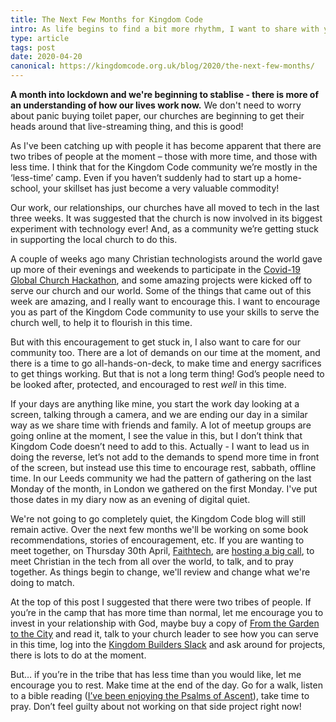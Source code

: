 ```yaml
---
title: The Next Few Months for Kingdom Code
intro: As life begins to find a bit more rhythm, I want to share with you our thinking for Kingdom Code over the next few months…
type: article
tags: post
date: 2020-04-20
canonical: https://kingdomcode.org.uk/blog/2020/the-next-few-months/
---
```


**A month into lockdown and we're beginning to stablise - there is more of an understanding of how our lives work now.** We don't need to worry about panic buying toilet paper, our churches are beginning to get their heads around that live-streaming thing, and this is good!

As I've been catching up with people it has become apparent that there are two tribes of people at the moment – those with more time, and those with less time. I think that for the Kingdom Code community we’re mostly in the ‘less-time’ camp. Even if you haven’t suddenly had to start up a home-school, your skillset has just become a very valuable commodity!

Our work, our relationships, our churches have all moved to tech in the last three weeks. It was suggested that the church is now involved in its biggest experiment with technology ever! And, as a community we’re getting stuck in supporting the local church to do this.

A couple of weeks ago many Christian technologists around the world gave up more of their evenings and weekends to participate in the [Covid-19 Global Church Hackathon](https://www.covidhack.com/), and some amazing projects were kicked off to serve our church and our world. Some of the things that came out of this week are amazing, and I really want to encourage this. I want to encourage you as part of the Kingdom Code community to use your skills to serve the church well, to help it to flourish in this time.

But with this encouragement to get stuck in, I also want to care for our community too. There are a lot of demands on our time at the moment, and there is a time to go all-hands-on-deck, to make time and energy sacrifices to get things working. But that is not a long term thing! God’s people need to be looked after, protected, and encouraged to rest _well_ in this time.

If your days are anything like mine, you start the work day looking at a screen, talking through a camera, and we are ending our day in a similar way as we share time with friends and family. A lot of meetup groups are going online at the moment, I see the value in this, but I don’t think that Kingdom Code doesn’t need to add to this. Actually - I want to lead us in doing the reverse, let’s not add to the demands to spend more time in front of the screen, but instead use this time to encourage rest, sabbath, offline time. In our Leeds community we had the pattern of gathering on the last Monday of the month, in London we gathered on the first Monday. I've put those dates in my diary now as an evening of digital quiet.

We're not going to go completely quiet, the Kingdom Code blog will still remain active. Over the next few months we'll be working on some book recommendations, stories of encouragement, etc. If you are wanting to meet together, on Thursday 30th April, [Faithtech](https://faithtech.com), are [hosting a big call](https://www.eventbrite.com/e/faithtech-global-community-meetup-online-tickets-102822386526), to meet Christian in the tech from all over the world, to talk, and to pray together. As things begin to change, we'll review and change what we're doing to match.

At the top of this post I suggested that there were two tribes of people. If you’re in the camp that has more time than normal, let me encourage you to invest in your relationship with God, maybe buy a copy of [From the Garden to the City](https://www.amazon.co.uk/Garden-City-Dyer-John/dp/0825426685/) and read it, talk to your church leader to see how you can serve in this time, log into the [Kingdom Builders Slack](http://kingdombuilders.io/) and ask around for projects, there is lots to do at the moment.

But… if you’re in the tribe that has less time than you would like, let me encourage you to rest. Make time at the end of the day. Go for a walk, listen to a bible reading ([I’ve been enjoying the Psalms of Ascent](https://jamesdoc.com/blog/2020/psalm-130/)), take time to pray. Don’t feel guilty about not working on that side project right now!
